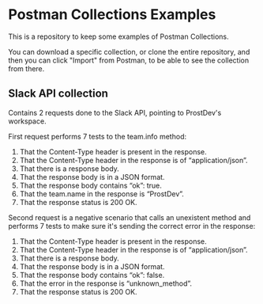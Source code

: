 # Postman Collections Examples
This is a repository to keep some examples of Postman Collections.

You can download a specific collection, or clone the entire repository, 
and then you can click "Import" from Postman, to be able to see the collection from there.

## Slack API collection
Contains 2 requests done to the Slack API, pointing to ProstDev's workspace.

First request performs 7 tests to the team.info method:

1. That the Content-Type header is present in the response.
2. That the Content-Type header in the response is of “application/json”.
3. That there is a response body.
4. That the response body is in a JSON format.
5. That the response body contains “ok”: true.
6. That the team.name in the response is “ProstDev”.
7. That the response status is 200 OK.

Second request is a negative scenario that calls an unexistent method and performs 7 tests 
to make sure it's sending the correct error in the response:

1. That the Content-Type header is present in the response.
2. That the Content-Type header in the response is of “application/json”.
3. That there is a response body.
4. That the response body is in a JSON format.
5. That the response body contains “ok”: false.
6. That the error in the response is “unknown_method”.
7. That the response status is 200 OK.
